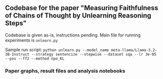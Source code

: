 ## Codebase for the paper "Measuring Faithfulness of Chains of Thought by Unlearning Reasoning Steps"

Codebase is given as-is, instructions pending.
Main file for running experiments is `unlearn.py`

Sample run script: `python unlearn.py --model_name meta-llama/Llama-3.2-3B-Instruct --strategy sentencize --stepwise --dataset sqa --lr 3e-05 --pos --ff2 --method npo_KL`

### Paper graphs, result files and analysis notebooks


